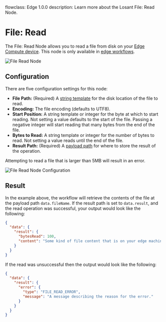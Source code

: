 flowclass: Edge 1.0.0
description: Learn more about the Losant File: Read Node.

# File: Read

The File: Read Node allows you to read a file from disk on your [Edge Compute device](/edge-compute/overview/). This node is only available in [edge workflows](/workflows/edge-workflows/).

![File Read Node](/images/workflows/data/file-read-node.png "File Read Node")

## Configuration

There are five configuration settings for this node:

*   **File Path:** (Required) A [string template](/workflows/accessing-payload-data/#string-templates) for the disk location of the file to read.
*   **Encoding:** The file encoding (defaults to UTF8).
*   **Start Position:** A string template or integer for the byte at which to start reading. Not setting a value defaults to the start of the file. Passing a negative integer will start reading that many bytes from the end of the file.
*   **Bytes to Read:** A string template or integer for the number of bytes to read. Not setting a value reads until the end of the file.
*   **Result Path:** (Required) A [payload path](/workflows/accessing-payload-data/#payload-paths) for where to store the result of the operation.

Attempting to read a file that is larger than 5MB will result in an error.

![File Read Node Configuration](/images/workflows/data/file-read-node-configuration.png "File Read Node Configuration")

## Result

In the example above, the workflow will retrieve the contents of the file at the payload path `data.fileName`. If the result path is set to `data.result`, and the read operation was successful, your output would look like the following:

```json
{
  "data": {
    "result": {
      "bytesRead": 100,
      "content": "Some kind of file content that is on your edge machine, maybe a log file, maybe a configuration file..."
    }
  }
}
```

If the read was unsuccessful then the output would look like the following:

```json
{
  "data": {
    "result": {
      "error": {
        "type": "FILE_READ_ERROR",
        "message": "A message describing the reason for the error."
      }
    }
  }
}
```
